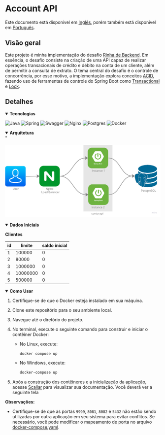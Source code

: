 # Account API

Este documento está disponível em [Inglês](README-en.md), porém também está disponível em [Português](README.md).

## Visão geral

Este projeto é minha implementação do desafio [Rinha de Backend](https://github.com/zanfranceschi/rinha-de-backend-2024-q1). Em essência, o desafio consiste na criação de uma API capaz de realizar operações transacionais de crédito e débito na conta de um cliente, além de permitir a consulta de extrato. O tema central do desafio é o controle de concorrência, por esse motivo, a implementação explora conceitos [ACID](https://www.ibm.com/docs/pt-br/cics-tx/11.1?topic=processing-acid-properties-transactions), fazendo uso de ferramentas de controle do Spring Boot como [Transactional](https://docs.spring.io/spring-data/jpa/reference/jpa/transactions.html) e 
[Lock](https://docs.spring.io/spring-data/jpa/reference/jpa/locking.html).

## Detalhes

<details open>
      <summary><b>Tecnologias</b></summary>


![Java](https://img.shields.io/badge/java-%23ED8B00.svg?style=for-the-badge&logo=openjdk&logoColor=white)
![Spring](https://img.shields.io/badge/Spring%20Boot-6DB33F.svg?style=for-the-badge&logo=Spring-Boot&logoColor=white)
![Swagger](https://img.shields.io/badge/Swagger-85EA2D.svg?style=for-the-badge&logo=Swagger&logoColor=black)
![Nginx](https://img.shields.io/badge/nginx-%23009639.svg?style=for-the-badge&logo=nginx&logoColor=white)
![Postgres](https://img.shields.io/badge/PostgreSQL-4169E1.svg?style=for-the-badge&logo=PostgreSQL&logoColor=white)
![Docker](https://img.shields.io/badge/Docker-2496ED.svg?style=for-the-badge&logo=Docker&logoColor=white)

</details>


<details open>
      <summary><b>Arquitetura</b></summary> "

![Arquitetura](src/main/resources/static/img/arquitetura.png)
</details>



<details open>
      <summary><b>Dados Iniciais</b></summary>

 **Clientes**

 | id | limite   | saldo inicial |
 |----|----------|---------------|
 | 1  | 100000   | 0             |
 | 2  | 80000    | 0             |
 | 3  | 1000000  | 0             |
 | 4  | 10000000 | 0             |
 | 5  | 500000   | 0             |

</details>

<details open>
      <summary><b>Como Usar</b></summary>

1. Certifique-se de que o Docker esteja instalado em sua máquina.
2. Clone este repositório para o seu ambiente local.
3. Navegue até o diretório do projeto.
4. No terminal, execute o seguinte comando para construir e iniciar o contêiner Docker:
    - No Linux, execute:
        ```bash
        docker compose up
        ```

    - No Windows, execute:
        ```bash
        docker-compose up
        ```

5. Após a construção dos contêineres e a inicialização da aplicação, acesse [Scallar](http://localhost:8080/scallar.html) para visualizar sua documentação. Você deverá ver a seguinte tela


**Observações:**
- Certifique-se de que as portas `9999`, `8081`, `8082` e `5432` não estão sendo utilizadas por outra aplicação em seu sistema para evitar conflitos. Se necessário, você pode modificar o mapeamento de porta no arquivo [docker-compose.yaml](docker-compose.yaml).
</details>
